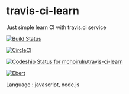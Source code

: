 # travis-ci-learn
Just simple learn CI with travis.ci service

[![Build Status](https://travis-ci.org/mchoiruln/travis-ci-learn.svg?branch=master)](https://travis-ci.org/mchoiruln/travis-ci-learn)

[![CircleCI](https://circleci.com/gh/mchoiruln/travis-ci-learn.svg?style=svg)](https://circleci.com/gh/mchoiruln/travis-ci-learn)

[ ![Codeship Status for mchoiruln/travis-ci-learn](https://app.codeship.com/projects/6b60eb30-43d8-0136-3ede-62fd778c83b5/status?branch=master)](https://app.codeship.com/projects/291706)

[![Ebert](https://ebertapp.io/github/mchoiruln/learn-ci.svg)](https://ebertapp.io/github/mchoiruln/learn-ci)

Language : javascript, node.js
